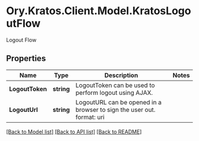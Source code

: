# Ory.Kratos.Client.Model.KratosLogoutFlow
Logout Flow

## Properties

Name | Type | Description | Notes
------------ | ------------- | ------------- | -------------
**LogoutToken** | **string** | LogoutToken can be used to perform logout using AJAX. | 
**LogoutUrl** | **string** | LogoutURL can be opened in a browser to sign the user out.  format: uri | 

[[Back to Model list]](../../README.md#documentation-for-models) [[Back to API list]](../../README.md#documentation-for-api-endpoints) [[Back to README]](../../README.md)

